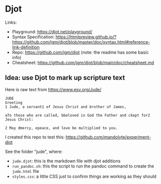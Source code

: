 # Djot

Links: 
- Playground: https://djot.net/playground/
- Syntax Specification: https://htmlpreview.github.io/?https://github.com/jgm/djot/blob/master/doc/syntax.html#reference-link-definition
- Repo: https://github.com/jgm/djot (note: the readme has some basic info)
- Cheatsheet: https://github.com/jgm/djot/blob/main/doc/cheatsheet.md


## Idea: use Djot to mark up scripture text

Here is raw text from https://www.esv.org/Jude/
```
JUDE
Greeting
1 Jude, a servant1 of Jesus Christ and brother of James,

aTo those who are called, bbeloved in God the Father and ckept for2 Jesus Christ:

2 May dmercy, epeace, and love be multiplied to you.
```

I created this repo to test this:
https://github.com/mandolyte/experiment-djot

See the folder "jude", where:
- `jude.djot`: this is the markdown file with djot additions
- `run_pandoc.sh`: this the script to run the pandoc command to create the `jude.html` file
- `styles.css`: a little CSS just to confirm things are working as they should

